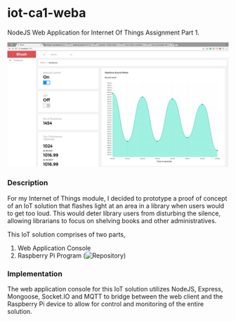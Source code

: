 # iot-ca1-weba
NodeJS Web Application for Internet Of Things Assignment Part 1.

![alt text](https://github.com/chuabingquan/iot-ca1-weba/blob/master/screenshot-iot-ca1-weba.png "IoT CA1 Web Application")

### Description
For my Internet of Things module, I decided to prototype a proof of concept of an IoT solution that flashes light at an area in a library when users would to get too loud.
This would deter library users from disturbing the silence, allowing librarians to focus on shelving books and other administratives.

This IoT solution comprises of two parts,
1. Web Application Console
2. Raspberry Pi Program (![Repository](https://github.com/chuabingquan/iot-ca1-rpi))

### Implementation
The web application console for this IoT solution utilizes NodeJS, Express, Mongoose, Socket.IO and MQTT to bridge between the web client and the Raspberry Pi device to allow for control and monitoring of the entire solution.

